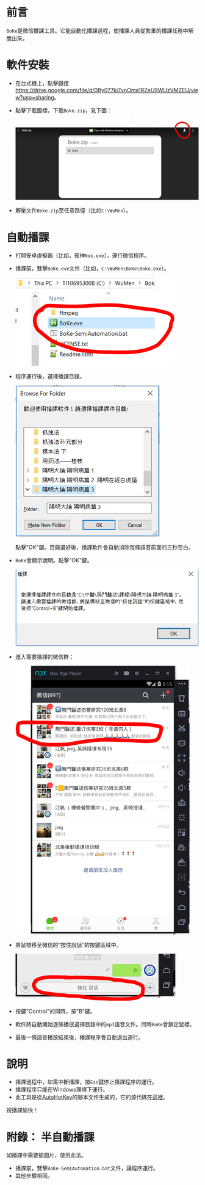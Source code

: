 # 前言

`BoKe`是微信播課工具。它能自動化播課過程，使播課人員從繁重的播課任務中解脫出來。

# 軟件安裝

- 在台式機上，點擊鏈接<https://drive.google.com/file/d/0By077ki7vnOma1RZeU9WUzVMZEU/view?usp=sharing>。
- 點擊下載圖標，下載`Boke.zip`，見下圖：

	![](Download.png)

- 解壓文件`Boke.zip`至任意路徑（比如`C:\WuMen`）。

# 自動播課

- 打開安卓虛擬器（比如，夜神`Nox.exe`），運行微信程序。

- 播課前，雙擊`BoKe.exe`文件（比如，`C:\WuMen\BoKe\Boke.exe`）。

	![](RunBoke.png)

- 程序運行後，選擇播課目錄。

	![](ChooseDirectory.png)

	點擊"OK"鍵。目錄選好後，播課軟件會自動消除每條語音前面的三秒空白。

- `BoKe`會顯示說明。點擊"OK"鍵。

	![](Instructions.png)

- 進入需要播課的微信群：

	![](EnterGroup.png)
	
- 將鼠標移至微信的“按住說話”的按鍵區域中。

	![](Talk.png)
	
- 按鍵"Control"的同時，按"B"鍵。
- 軟件將自動開始逐條播放選擇目錄中的`mp3`語音文件。同時`BoKe`會鎖定鼠標。
- 最後一條語音播放結束後，播課程序會自動退出運行。

# 說明

- 播課過程中，如需中斷播課，按`Esc`鍵停止播課程序的運行。
- 播課程序只能在Windows環境下運行。
- 此工具是從[AutoHotKey][1]的腳本文件生成的，它的源代碼在[這裡][2]。


祝播課愉快！

[1]: https://www.autohotkey.com/
[2]: https://github.com/fan-jiang/BoKe

# 附錄： 半自動播課

如播課中需要插圖片，使用此法。

- 播課前，雙擊`BoKe-SemiAutomation.bat`文件，讓程序運行。
- 其他步驟相同。



